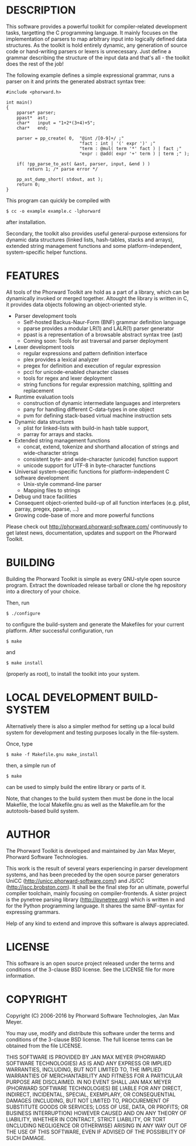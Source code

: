 
DESCRIPTION
===========

This software provides a powerful toolkit for compiler-related development tasks, targetting the C programming language. It mainly focuses on the implementation of parsers to map arbitrary input into logically defined data structures. As the toolkit is hold entirely dynamic, any generation of source code or hand-writing parsers or lexers is unnecessary. Just define a grammar describing the structure of the input data and that's all - the toolkit does the rest of the job!

The following example defines a simple expressional grammar, runs a parser on it and prints the generated abstract syntax tree:

    #include <phorward.h>
    
    int main()
    {
        pparse* parser;
        ppast*  ast;
        char*   input = "1+2*(3+4)+5";
        char*   end;
    
        parser = pp_create( 0,  "@int /[0-9]+/ ;"
    							"fact : int | '(' expr ')' ;"
                                "term : @mul( term '*' fact ) | fact ;"
                                "expr : @add( expr '+' term ) | term ;" );
    
        if( !pp_parse_to_ast( &ast, parser, input, &end ) )
            return 1; /* parse error */
    
        pp_ast_dump_short( stdout, ast );
        return 0;
    }

This program can quickly be compiled with

    $ cc -o example example.c -lphorward

after installation.

Secondary, the toolkit also provides useful general-purpose extensions for dynamic data structures (linked lists, hash-tables, stacks and arrays), extended string management functions and some platform-independent, system-specific helper functions.


FEATURES
========

All tools of the Phorward Toolkit are hold as a part of a library, which can be dynamically invoked or merged together. Altought the library is written in C, it provides data objects following an object-oriented style.

- Parser development tools
    - Self-hosted Backus-Naur-Form (BNF) grammar definition language
    - pparse provides a modular LR(1) and LALR(1) parser generator
    - ppast is a representation of a browsable abstract syntax tree (ast)
    - Coming soon: Tools for ast traversal and parser deployment
- Lexer development tools
    - regular expressions and pattern definition interface
    - plex provides a lexical analyzer
    - pregex for definition and execution of regular expression
    - pccl for unicode-enabled character classes
    - tools for regex and lexer deployment
    - string functions for regular expression matching, splitting and replacement
- Runtime evaluation tools
    - construction of dynamic intermediate languages and interpreters
    - pany for handling different C-data-types in one object
    - pvm for defining stack-based virtual machine instruction sets
- Dynamic data structures
    - plist for linked-lists with build-in hash table support,
    - parray for arrays and stacks.
- Extended string management functions
    - concat, extend, tokenize and  shorthand allocation of strings and wide-character strings
    - consistent byte- and wide-character (unicode) function support
    - unicode support for UTF-8 in byte-character functions
- Universal system-specific functions for platform-independent C software development
    - Unix-style command-line parser
    - Mapping files to strings
- Debug und trace facilities
- Consequent object-oriented build-up of all function interfaces (e.g. plist, parray, pregex, pparse, ...)
- Growing code-base of more and more powerful functions

Please check out http://phorward.phorward-software.com/ continuously to get latest news, documentation, updates and support on the Phorward Toolkit.


BUILDING
========

Building the Phorward Toolkit is simple as every GNU-style open source program. Extract the downloaded release tarball or clone the hg repository into a directory of your choice.

Then, run

    $ ./configure

to configure the build-system and generate the Makefiles for your current platform. After successful configuration, run

    $ make

and

    $ make install

(properly as root), to install the toolkit into your system.


LOCAL DEVELOPMENT BUILD-SYSTEM
==============================

Alternatively there is also a simpler method for setting up a local build system for development and testing purposes locally in the file-system.

Once, type

    $ make -f Makefile.gnu make_install

then, a simple run of

    $ make

can be used to simply build the entire library or parts of it.

Note, that changes to the build system then must be done in the local Makefile, the local Makefile.gnu as well as the Makefile.am for the autotools-based build system.


AUTHOR
======

The Phorward Toolkit is developed and maintained by Jan Max Meyer, Phorward Software Technologies.

This work is the result of several years experiencing in parser development systems, and has been preceded by the open source parser generators UniCC (http://unicc.phorward-software.com/) and JS/CC (http://jscc.brobston.com). It shall be the final step for an ultimate, powerful compiler toolchain, mainly focusing on compiler-frontends. A sister project is the pynetree parsing library (http://pynetree.org) which is written in and for the Python programming language. It shares the same BNF-syntax for expressing grammars.

Help of any kind to extend and improve this software is always appreciated.


LICENSE
=======

This software is an open source project released under the terms and conditions of the 3-clause BSD license. See the LICENSE file for more information.


COPYRIGHT
=========

Copyright (C) 2006-2016 by Phorward Software Technologies, Jan Max Meyer.

You may use, modify and distribute this software under the terms and conditions of the 3-clause BSD license. The full license terms can be obtained from the file LICENSE.

THIS SOFTWARE IS PROVIDED BY JAN MAX MEYER (PHORWARD SOFTWARE TECHNOLOGIES) AS IS AND ANY EXPRESS OR IMPLIED WARRANTIES, INCLUDING, BUT NOT LIMITED TO, THE IMPLIED WARRANTIES OF MERCHANTABILITY AND FITNESS FOR A PARTICULAR PURPOSE ARE DISCLAIMED. IN NO EVENT SHALL JAN MAX MEYER (PHORWARD SOFTWARE TECHNOLOGIES) BE LIABLE FOR ANY DIRECT, INDIRECT, INCIDENTAL, SPECIAL, EXEMPLARY, OR CONSEQUENTIAL DAMAGES (INCLUDING, BUT NOT LIMITED TO, PROCUREMENT OF SUBSTITUTE GOODS OR SERVICES; LOSS OF USE, DATA, OR PROFITS; OR BUSINESS INTERRUPTION) HOWEVER CAUSED AND ON ANY THEORY OF LIABILITY, WHETHER IN CONTRACT, STRICT LIABILITY, OR TORT (INCLUDING NEGLIGENCE OR OTHERWISE) ARISING IN ANY WAY OUT OF THE USE OF THIS SOFTWARE, EVEN IF ADVISED OF THE POSSIBILITY OF SUCH DAMAGE.

